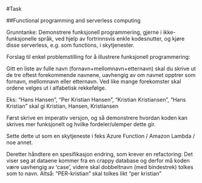 #Task

##Functional programming and serverless computing

Grunntanke: Demonstrere funksjonell programmering, gjerne i ikke-funksjonelle språk, ved hjelp av fortrinnsvis enkle kodesnutter, og kjøre disse serverless, e.g. som functions, i skytjenester. 

Forslag til enkel problemstilling for å illustrere funksjonell programmering: 

Gitt en liste av fulle navn (fornavn+mellomnavn+etternavn) skal du skrive ut de tre oftest forekommende navnene, uavhengig av om navnet opptrer som fornavn, mellomnavn eller etternavn. Ved like mange forekomster skal ordene velges ut i alfabetisk rekkefølge. 

Eks: “Hans Hansen”, “Per Kristian Hansen”, “Kristian Kristiansen”, “Hans Kristian” 
skal gi Kristian, Hansen, Kristiansen

Først skrive en imperativ versjon, og så demonstrere hvordan koden kan skrives mer funksjonelt og hvilke fordeler/ulemper dette gir. 

Sette dette ut som en skytjeneste i feks Azure Function / Amazon Lambda / noe annet. 

Deretter håndtere en spesifikasjon endring, som krever en refactoring: 
Det viser seg at dataene kommer fra en crappy database og derfor må koden være uavhengig av ‘case’, videre skal dobbeltnavn (med bindestrek) tolkes som to navn. 
Altså: “PER-kristian” skal tolkes likt “per kristian”
